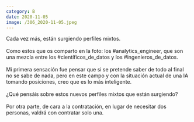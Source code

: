 ```yaml
--- 
category: B 
date: 2020-11-05 
image: /306_2020-11-05.jpeg 
--- 
```


Cada vez más, están surgiendo perfiles mixtos. <br><br>Como estos que os comparto en la foto: los #analytics_engineer, que son una mezcla entre los #científicos_de_datos y los #ingenieros_de_datos. <br><br>Mi primera sensación fue pensar que si se pretende saber de todo al final no se sabe de nada, pero en este campo y con la situación actual de una IA tomando posiciones, creo que es lo más inteligente.<br><br>¿Qué pensáis sobre estos nuevos perfiles mixtos que están surgiendo? <br><br>Por otra parte, de cara a la contratación, en lugar de necesitar dos personas, valdrá con contratar solo una.